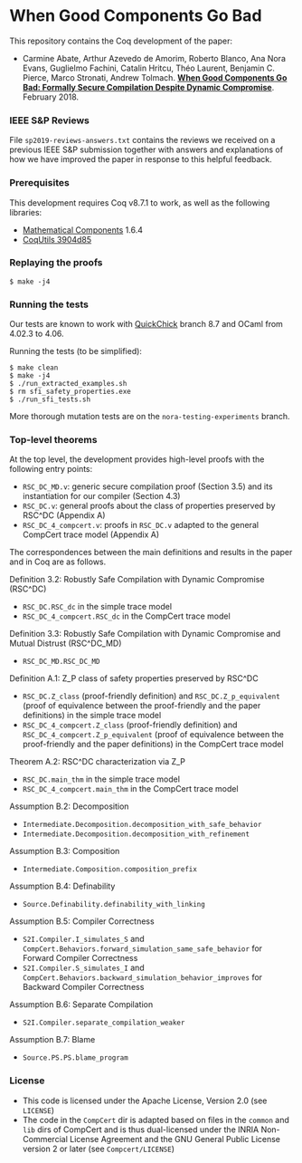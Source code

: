 # When Good Components Go Bad #

This repository contains the Coq development of the paper:
- Carmine Abate, Arthur Azevedo de Amorim, Roberto Blanco, Ana Nora Evans,
  Guglielmo Fachini, Catalin Hritcu, Théo Laurent, Benjamin C. Pierce,
  Marco Stronati, Andrew Tolmach.
  **[When Good Components Go Bad: Formally Secure Compilation Despite
     Dynamic Compromise](https://arxiv.org/abs/1802.00588)**. February 2018.

### IEEE S&P Reviews ###

File `sp2019-reviews-answers.txt` contains the reviews we received on
a previous IEEE S&P submission together with answers and explanations
of how we have improved the paper in response to this helpful feedback.

### Prerequisites ###

This development requires Coq v8.7.1 to work, as well as the following libraries:
- [Mathematical Components](https://math-comp.github.io/math-comp/) 1.6.4
- [CoqUtils 3904d85](https://github.com/arthuraa/coq-utils/commit/3904d85d3f32496802b621b181c3cfe0b9940a43)

### Replaying the proofs ###

    $ make -j4

### Running the tests ###

Our tests are known to work with [QuickChick](https://github.com/QuickChick/QuickChick) branch 8.7
and OCaml from 4.02.3 to 4.06.

Running the tests (to be simplified):

    $ make clean
    $ make -j4
    $ ./run_extracted_examples.sh
    $ rm sfi_safety_properties.exe
    $ ./run_sfi_tests.sh

More thorough mutation tests are on the `nora-testing-experiments` branch.

### Top-level theorems ###

At the top level, the development provides high-level proofs with the following
entry points:
- `RSC_DC_MD.v`: generic secure compilation proof (Section 3.5) and
  its instantiation for our compiler (Section 4.3)
- `RSC_DC.v`: general proofs about the class of properties preserved
  by RSC^DC (Appendix A)
- `RSC_DC_4_compcert.v`: proofs in `RSC_DC.v` adapted to the general CompCert
  trace model (Appendix A)

The correspondences between the main definitions and results in the paper and
in Coq are as follows.

Definition 3.2: Robustly Safe Compilation with Dynamic Compromise (RSC^DC)
- `RSC_DC.RSC_dc` in the simple trace model
- `RSC_DC_4_compcert.RSC_dc` in the CompCert trace model

Definition 3.3: Robustly Safe Compilation with Dynamic Compromise and Mutual
Distrust (RSC^DC_MD)
- `RSC_DC_MD.RSC_DC_MD`

Definition A.1: Z_P class of safety properties preserved by RSC^DC
- `RSC_DC.Z_class` (proof-friendly definition)
  and `RSC_DC.Z_p_equivalent`
  (proof of equivalence between the proof-friendly and the paper definitions)
  in the simple trace model
- `RSC_DC_4_compcert.Z_class` (proof-friendly definition)
  and `RSC_DC_4_compcert.Z_p_equivalent`
  (proof of equivalence between the proof-friendly and the paper definitions)
  in the CompCert trace model

Theorem A.2: RSC^DC characterization via Z_P
- `RSC_DC.main_thm` in the simple trace model
- `RSC_DC_4_compcert.main_thm` in the CompCert trace model

Assumption B.2: Decomposition
- `Intermediate.Decomposition.decomposition_with_safe_behavior`
- `Intermediate.Decomposition.decomposition_with_refinement`

Assumption B.3: Composition
- `Intermediate.Composition.composition_prefix`

Assumption B.4: Definability
- `Source.Definability.definability_with_linking`

Assumption B.5: Compiler Correctness
- `S2I.Compiler.I_simulates_S` and
  `CompCert.Behaviors.forward_simulation_same_safe_behavior`
  for Forward Compiler Correctness
- `S2I.Compiler.S_simulates_I` and
  `CompCert.Behaviors.backward_simulation_behavior_improves`
  for Backward Compiler Correctness

Assumption B.6: Separate Compilation
- `S2I.Compiler.separate_compilation_weaker`

Assumption B.7: Blame
- `Source.PS.PS.blame_program`

### License ###
- This code is licensed under the Apache License, Version 2.0 (see `LICENSE`)
- The code in the `CompCert` dir is adapted based on files in the
  `common` and `lib` dirs of CompCert and is thus dual-licensed under
  the INRIA Non-Commercial License Agreement and the GNU General
  Public License version 2 or later (see `Compcert/LICENSE`)
